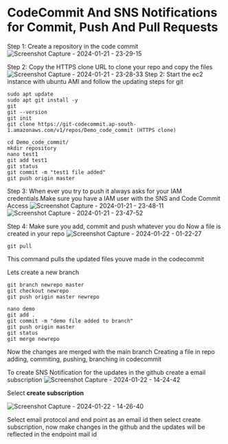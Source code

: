 # CodeCommit And SNS Notifications for Commit, Push And Pull Requests 

Step 1: Create a repository in the code commit 
![Screenshot Capture - 2024-01-21 - 23-29-15](https://github.com/keedevops/codecommit/assets/155215036/96fc1cff-e065-4b79-9374-28796ac1261c)

Step 2: Copy the HTTPS clone URL to clone your repo and copy the files
![Screenshot Capture - 2024-01-21 - 23-28-33](https://github.com/keedevops/codecommit/assets/155215036/ac4d145d-fcb4-4e53-8582-e6bda2b7714b)
Step 2: Start the ec2 instance with ubuntu AMI and follow the updating steps for git

```
sudo apt update 
sudo apt git install -y
git
git --version
git init
git clone https://git-codecommit.ap-south-1.amazonaws.com/v1/repos/Demo_code_commit (HTTPS clone)

```

```
cd Demo_code_commit/
mkdir repository
nano test1
git add test1
git status
git commit -m "test1 file added"
git push origin master

```
Step 3: When ever you try to push it always asks for your IAM credentials.Make sure you have a IAM user with the SNS and Code Commit Access
![Screenshot Capture - 2024-01-21 - 23-48-11](https://github.com/keedevops/codecommit/assets/155215036/c2c0a703-6c91-4385-a54e-f0b0628d4599)
![Screenshot Capture - 2024-01-21 - 23-47-52](https://github.com/keedevops/codecommit/assets/155215036/84c16f75-0b51-436f-82ac-44e858dab7cf)

Step 4: Make sure you add, commit and push whatever you do 
Now a file is created in your repo
![Screenshot Capture - 2024-01-22 - 01-22-27](https://github.com/keedevops/codecommit/assets/155215036/8a3d4e5f-3e6b-40a7-a024-5fd8cdb9c907)
```
git pull

```
This command pulls the updated files youve made in the codecommit 

Lets create a new branch 
```
git branch newrepo master
git checkout newrepo
git push origin master newrepo

nano demo
git add .
git commit -m "demo file added to branch"
git push origin master
git status
git merge newrepo

```
Now the changes are merged with the main branch 
Creating a file in repo adding, commiting, pushing, branching in codecommit

To create SNS Notification for the updates in the github create a email subscription
![Screenshot Capture - 2024-01-22 - 14-24-42](https://github.com/keedevops/codecommit/assets/155215036/16b8581d-4873-4a84-aa9e-376367b37864)


Select  **create subscription**  

![Screenshot Capture - 2024-01-22 - 14-26-40](https://github.com/keedevops/codecommit/assets/155215036/0bbf3528-01d9-40c7-86e3-5f083672c50c)

Select email protocol and end point as an email id then select create subscription, now make changes in the github and the updates will be reflected in the endpoint mail id
